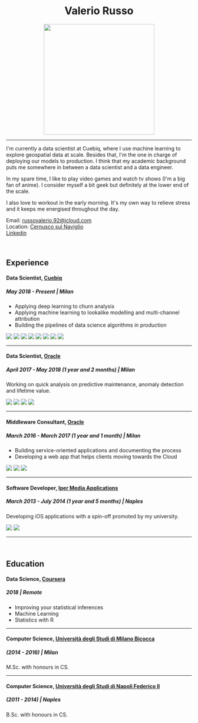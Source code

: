 <div align="center"><h1>Valerio Russo</h1><img src="picture.png" width="300px" height="300px"></div>

---

I'm currently a data scientist at Cuebiq, where I use machine learning to explore geospatial data at scale. Besides that, I'm the one in charge of deploying our models to production. I think that my academic background puts me somewhere in between a data scientist and a data engineer.

In my spare time, I like to play video games and watch tv shows (I'm a big fan of anime). I consider myself a bit geek but definitely at the lower end of the scale.

I also love to workout in the early morning. It's my own way to relieve stress and it keeps me energised throughout the day.

Email: [russovalerio.92@icloud.com](mailto:russovalerio.92@icloud.com)  
Location: [Cernusco sul Naviglio](https://goo.gl/maps/s1sKSPhFboDjP5v87)  
[Linkedin](https://www.linkedin.com/in/-vrusso/)

<br/>

## Experience

#### Data Scientist, [Cuebiq](https://www.cuebiq.com/)
##### May 2018 - Present | Milan

- Applying deep learning to churn analysis
- Applying machine learning to lookalike modelling and multi-channel attribution
- Building the pipelines of data science algorithms in production

<img src="https://img.shields.io/static/v1?style=flat-square&label=&message=R&color=327df6"> <img src="https://img.shields.io/static/v1?style=flat-square&label=&message=Python&color=327df6"> <img src="https://img.shields.io/static/v1?style=flat-square&label=&message=Keras&color=327df6"> <img src="https://img.shields.io/static/v1?style=flat-square&label=&message=Spark&color=327df6"> <img src="https://img.shields.io/static/v1?style=flat-square&label=&message=AWS&color=327df6"> <img src="https://img.shields.io/static/v1?style=flat-square&label=&message=Airflow&color=327df6"> <img src="https://img.shields.io/static/v1?style=flat-square&label=&message=SQL&color=327df6"> <img src="https://img.shields.io/static/v1?style=flat-square&label=&message=Presto&color=327df6">

---

#### Data Scientist, [Oracle](https://www.oracle.com/)
##### April 2017 - May 2018 (1 year and 2 months) | Milan

Working on quick analysis on predictive maintenance, anomaly detection and lifetime value.

<img src="https://img.shields.io/static/v1?style=flat-square&label=&message=R&color=327df6"> <img src="https://img.shields.io/static/v1?style=flat-square&label=&message=Python&color=327df6"> <img src="https://img.shields.io/static/v1?style=flat-square&label=&message=Hadoop&color=327df6"> <img src="https://img.shields.io/static/v1?style=flat-square&label=&message=SQL&color=327df6">

---

#### Middleware Consultant, [Oracle](https://www.oracle.com/)
##### March 2016 - March 2017 (1 year and 1 month) | Milan

- Building service-oriented applications and documenting the process
- Developing a web app that helps clients moving towards the Cloud

<img src="https://img.shields.io/static/v1?style=flat-square&label=&message=Oracle%20SOA&color=327df6"> <img src="https://img.shields.io/static/v1?style=flat-square&label=&message=Node&color=327df6"> <img src="https://img.shields.io/static/v1?style=flat-square&label=&message=SQL&color=327df6">

---

#### Software Developer, [Iper Media Applications](https://www.imapps.it/)
##### March 2013 - July 2014 (1 year and 5 months) | Naples

Developing iOS applications with a spin-off promoted by my university.

<img src="https://img.shields.io/static/v1?style=flat-square&label=&message=Objective-C&color=327df6"> <img src="https://img.shields.io/static/v1?style=flat-square&label=&message=Swift&color=327df6">

---

<br/>

## Education

#### Data Science, [Coursera](https://www.coursera.org/)
##### 2018 | Remote

- Improving your statistical inferences
- Machine Learning
- Statistics with R

---

#### Computer Science, [Università degli Studi di Milano Bicocca](https://en.unimib.it)
##### (2014 - 2016) | Milan

M.Sc. with honours in CS.

---

#### Computer Science, [Università degli Studi di Napoli Federico II](https://www.unina.it/en_GB/)
##### (2011 - 2014) | Naples

B.Sc. with honours in CS.
